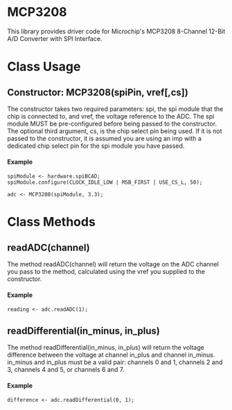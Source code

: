 # MCP3208
This library provides driver code for Microchip's MCP3208 8-Channel 12-Bit A/D Converter with SPI Interface.

# Class Usage
## Constructor: MCP3208(spiPin, vref[,cs])
The constructor takes two required parameters: spi, the spi module that the chip is connected to, and
vref, the voltage reference to the ADC. The spi module MUST be pre-configured before being passed to
the constructor. The optional third argument, cs, is the chip select pin being used. If it is not 
passed to the constructor, it is assumed you are using an imp with a dedicated chip select pin for
the spi module you have passed.

#### Example
```
spiModule <- hardware.spiBCAD;
spiModule.configure(CLOCK_IDLE_LOW | MSB_FIRST | USE_CS_L, 50);

adc <- MCP3208(spiModule, 3.3);
```

# Class Methods
## readADC(channel)
The method readADC(channel) will return the voltage on the ADC channel you pass to the method, calculated
using the vref you supplied to the constructor.

#### Example
```
reading <- adc.readADC(1);
```

## readDifferential(in_minus, in_plus)
The method readDifferential(in_minus, in_plus) will return the voltage difference between the voltage at
channel in_plus and channel in_minus. in_minus and in_plus must be a valid pair: channels 0 and 1, 
channels 2 and 3, channels 4 and 5, or channels 6 and 7.

#### Example
```
difference <- adc.readDifferential(0, 1);
```
